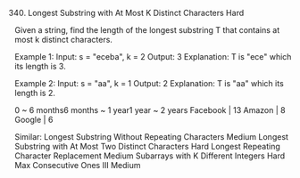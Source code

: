 340. Longest Substring with At Most K Distinct Characters
Hard

Given a string, find the length of the longest substring T that contains at most k distinct characters.

Example 1:
Input: s = "eceba", k = 2
Output: 3
Explanation: T is "ece" which its length is 3.

Example 2:
Input: s = "aa", k = 1
Output: 2
Explanation: T is "aa" which its length is 2.

0 ~ 6 months6 months ~ 1 year1 year ~ 2 years
Facebook | 13 Amazon | 8 Google | 6

Similar:
Longest Substring Without Repeating Characters Medium
Longest Substring with At Most Two Distinct Characters Hard
Longest Repeating Character Replacement Medium
Subarrays with K Different Integers Hard
Max Consecutive Ones III Medium
